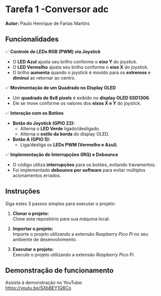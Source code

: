 # Tarefa 1 -Conversor adc

**Autor:** Paulo Henrique de Farias Martins

## Funcionalidades

✅ **Controle de LEDs RGB (PWM) via Joystick**  

- O **LED Azul** ajusta seu brilho conforme o **eixo Y** do joystick.  
- O **LED Vermelho** ajusta seu brilho conforme o **eixo X** do joystick.  
- O brilho **aumenta** quando o joystick é movido para os **extremos** e **diminui** ao retornar ao centro.  

✅ **Movimentação de um Quadrado no Display OLED**  

- Um **quadrado de 8x8 pixels** é exibido no **display OLED SSD1306**.  
- Ele se move conforme os valores dos **eixos X e Y** do joystick.  

✅ **Interação com os Botões**  

- **Botão do Joystick (GPIO 22):**  
  - Alterna o **LED Verde** ligado/desligado.  
  - Alterna o **estilo da borda** do display OLED.  
- **Botão A (GPIO 5):**  
  - Liga/desliga os **LEDs PWM (Vermelho e Azul)**.  

✅ **Implementação de Interrupções (IRQ) e Debounce**  

- O código utiliza **interrupções** para os botões, evitando travamentos.  
- Foi implementado **debounce por software** para evitar múltiplos acionamentos errados.  

## Instruções

Siga estes 3 passos simples para executar o projeto:

1. **Clonar o projeto:**  
   Clone este repositório para sua máquina local.

2. **Importar o projeto:**  
   Importe o projeto utilizando a extensão *Raspberry Pico Pi* no seu ambiente de desenvolvimento.

3. **Executar o projeto:**  
   Execute o projeto utilizando a extensão *Raspberry Pico Pi*.

## Demonstração de funcionamento


Assista à demonstração no YouTube:  
https://youtu.be/SXbBEY1Q6Co

